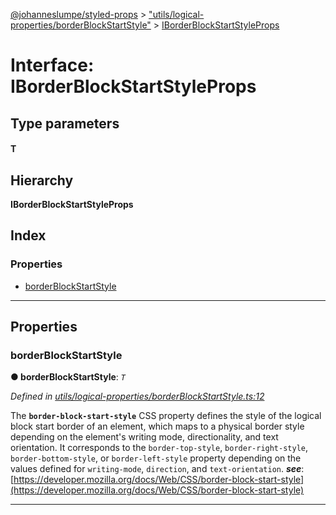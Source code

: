 [@johanneslumpe/styled-props](../README.md) > ["utils/logical-properties/borderBlockStartStyle"](../modules/_utils_logical_properties_borderblockstartstyle_.md) > [IBorderBlockStartStyleProps](../interfaces/_utils_logical_properties_borderblockstartstyle_.iborderblockstartstyleprops.md)

# Interface: IBorderBlockStartStyleProps

## Type parameters
#### T 
## Hierarchy

**IBorderBlockStartStyleProps**

## Index

### Properties

* [borderBlockStartStyle](_utils_logical_properties_borderblockstartstyle_.iborderblockstartstyleprops.md#borderblockstartstyle)

---

## Properties

<a id="borderblockstartstyle"></a>

###  borderBlockStartStyle

**● borderBlockStartStyle**: *`T`*

*Defined in [utils/logical-properties/borderBlockStartStyle.ts:12](https://github.com/johanneslumpe/styled-props/blob/3abf398/src/utils/logical-properties/borderBlockStartStyle.ts#L12)*

The **`border-block-start-style`** CSS property defines the style of the logical block start border of an element, which maps to a physical border style depending on the element's writing mode, directionality, and text orientation. It corresponds to the `border-top-style`, `border-right-style`, `border-bottom-style`, or `border-left-style` property depending on the values defined for `writing-mode`, `direction`, and `text-orientation`.
*__see__*: [https://developer.mozilla.org/docs/Web/CSS/border-block-start-style](https://developer.mozilla.org/docs/Web/CSS/border-block-start-style)

___

